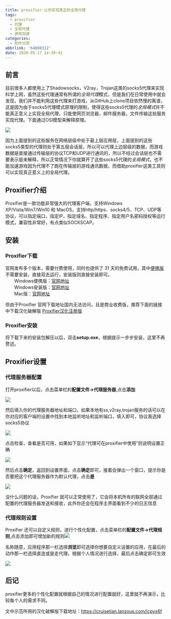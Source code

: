 ```yaml
---
title: proxifier-让你实现真正的全局代理
tags:
  - proxifier
  - 代理
  - 全局代理
  - 游戏加速
categories:
  - 软件分享
abbrlink: '64808312'
date: 2020-05-17 14:39:43
---
```


## 前言

目前很多人都使用上了Shadowsocks，V2ray，Trojan这类的socks5代理来实现科学上网，虽然这些代理通常有所谓的*全局代理*模式，但是我们在日常使用中就会发现，我们并不能利用这些代理来打游戏，从GitHub上clone项目依然慢的离谱，这是因为由于socks5代理模式原理的限制，使得这些socks5代理的*全局模式*并不能真正意义上实现全局代理，只能使网页浏览器，邮件服务器，文件传输这些服务实现代理。下面通过OSI模型来解释原理。

<!-- more -->

![](http://figure.cruisetian.top/img/7541336-b87f3c6f5235b56d.png)

因为上面提到的这些服务在网络层级中处于最上层应用层，上面提到的这些socks5类型的代理则处于第五层会话层，所以可以代理上边层级的数据，而游戏数据是直接通过传输层的协议TCP和UDP进行通讯的，所以不经过会话层也不需要表示层来解释，所以正常情况下你就算开了这些socks5代理的*全局模式*，也不能加速游戏因为代理不了跑在传输层的游戏通讯数据，而借助proxifier这类工具则可以实现真正意义上的全局代理。

## Proxifier介绍

Proxifier是一款功能非常强大的代理客户端，支持Windows XP/Vista/Win7/Win10 和 MacOS，支持http/https、socks4/5、TCP、UDP等协议，可以指定端口，指定IP，指定域名、指定程序、指定用户名密码授权等运行模式，兼容性非常好，有点类似SOCKSCAP。

## 安装

### Proxifier下载

官网发布多个版本，需要付费使用，同时也提供了 31 天的免费试用，其中[便携版](https://www.baidu.com/s?wd=便携版&tn=24004469_oem_dg&rsv_dl=gh_pl_sl_csd)不需要安装，直接双击运行，安装版则直接安装即可。<br>
  Windows便携版：[官网地址](https://www.proxifier.com/distr/ProxifierPE.zip)<br>
  Windows安装版：[官网地址](https://www.proxifier.com/distr/ProxifierSetup.exe)<br>
  Mac版：[官网地址](https://www.proxifier.com/distr/ProxifierMac.zip)

但由于Proxifier 官网下载地址国内无法访问，且是商业收费版，推荐下面的链接中下载汉化破解版
[Proxifier汉化注册版](https://cruisetian.lanzous.com/icpyx6f)

### Proxifier安装

将下载下来的安装包解压以后，双击**setup.exe**，根据提示一步步安装，这里不再赘述。

## Proxifier设置

### 代理服务器配置

打开proxifier以后，点击菜单栏的**配置文件->代理服务器**,点击**添加**

![](http://figure.cruisetian.top/img/Snipaste_2020-05-17_13-59-07.png)

然后填入你的代理服务器地址和端口，如果本地有ss,v2ray,trojan服务的话可以在你对应的客户端的设置中找到本地监听地址和监听端口，填入即可，协议我选择socks5协议

![](http://figure.cruisetian.top/img/Snipaste_2020-05-17_14-00-56.png)

点击检查，查看是否可用，如果如下显示“代理可在proxifier中使用”则说明设置正确

![](http://figure.cruisetian.top/img/Snipaste_2020-05-17_14-05-51.png)

然后点击**确定**，返回到设置界面，点击**确定**即可，接着会弹出一个窗口，提示你是否要把这个代理服务器作为默认代理，点击**是**

![](http://figure.cruisetian.top/img/Snipaste_2020-05-17_14-07-35.png)

没什么问题的话，Proxifier 就可以正常使用了，它会将本机所有的联网全部通过配置的代理服务器发送和接收，此外你还会在程序主界面看到不少的日志信息

### 代理规则设置

Proxifier 还可以自定义规则，进行个性化配置，点击菜单栏的**配置文件->代理规则**,点击添加即可增加新的规则![](http://figure.cruisetian.top/img/Snipaste_2020-05-17_14-16-41.png)

名称随意，应用程序那一栏选择**浏览**即可选择你想要自定义设置的应用，在最后的动作那一栏选择直连或是走代理，根据个人情况进行选择，最后点击确定即可生效

![](http://figure.cruisetian.top/img/Snipaste_2020-05-17_14-18-00.png)

## 后记

proxifier更多的个性化配置就根据自己的情况进行配置就好，这里就不再演示，比较每个人的需求不同。

文中示范所用的汉化破解版下载地址：<https://cruisetian.lanzous.com/icpyx6f>
